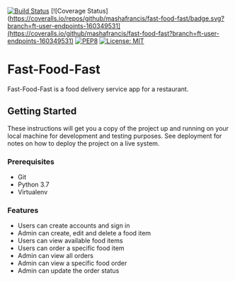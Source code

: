 [![Build Status](https://travis-ci.org/mashafrancis/fast-food-fast.svg?branch=ft-user-endpoints-160349531)](https://travis-ci.org/mashafrancis/fast-food-fast)
[![Coverage Status](https://coveralls.io/repos/github/mashafrancis/fast-food-fast/badge.svg?branch=ft-user-endpoints-160349531](https://coveralls.io/github/mashafrancis/fast-food-fast?branch=ft-user-endpoints-160349531)
[![PEP8](https://img.shields.io/badge/code%20style-pep8-green.svg)](https://www.python.org/dev/peps/pep-0008/)
[![License: MIT](https://img.shields.io/badge/License-MIT-green.svg)](https://opensource.org/licenses/MIT)

# Fast-Food-Fast
Fast-Food-Fast is a food delivery service app for a restaurant.

## Getting Started

These instructions will get you a copy of the project up and running on your local machine for development and testing purposes. See deployment for notes on how to deploy the project on a live system.

### Prerequisites

* Git
* Python 3.7
* Virtualenv

### Features
* Users can create accounts and sign in
* Admin can create, edit and delete a food item
* Users can view available food items
* Users can order a specific food item
* Admin can view all orders
* Admin can view a specific food order
* Admin can update the order status
